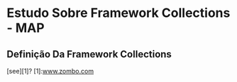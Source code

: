 # Estudo Sobre Framework Collections - MAP
## Definição Da Framework Collections  
[see][1]?
[1]:www.zombo.com
